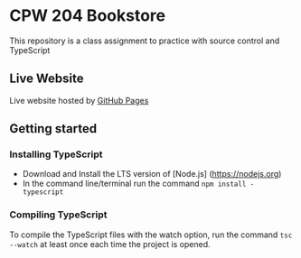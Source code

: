 # CPW 204 Bookstore

This repository is a class assignment to practice with source control and TypeScript

## Live Website
Live website hosted by [GitHub Pages](https://feelinproggy.github.io/CPW204_Bookstore_OngoingPractice/)

## Getting started

### Installing TypeScript
- Download and Install the LTS version of [Node.js] (https://nodejs.org)
- In the command line/terminal run the command `npm install - typescript`

### Compiling TypeScript
To compile the TypeScript files with the watch option, run the command `tsc --watch` at least once each time the project is opened.
